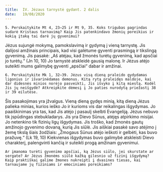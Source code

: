```yaml
---
title:  IV. Jėzaus tarnystė gydant. 2 dalis
date:   19/08/2020
---
```


`5. Perskaitykite Mt 4, 23–25 ir Mt 9, 35. Koks trigubas pagrindas sudarė Kristaus tarnavimą? Kaip Jis patenkindavo žmonių poreikius ir kokią įtaką tai darė jų gyvenimui?`
														
Jėzus sujungė mokymą, pamokslavimą ir gydymą į vieną tarnystę. Jis dalijosi amžinais principais, kad visi galėtume gyventi prasmingą ir tikslingą gyvenimą. Jis pasakė: „Aš atėjau, kad žmonės turėtų gyvenimą, kad apsčiai jo turėtų.“ (Jn 10, 10) Jo tarnystė atskleidė gausią malonę. Ir Jėzus atėjo suteikti mums galimybę gyventi „apsčiai“ dabar ir amžinai.

`6. Perskaitykite Mk 1, 32–39. Jėzus visą dieną praleido gydydamas ligonius ir išvarinėdamas demonus. Kitą rytą praleidęs maldoje, kai dar didesnės minios norėjo pasveikti, Jis išvyko į kitą miestą. Kodėl Jis jų neišgydė? Atkreipkite dėmesį į Jo paties nurodytą priežastį 38 ir 39 eilutėse.`
														
Šis pasakojimas yra įžvalgus. Vieną dieną gydęs minią, kitą dieną Jėzus palieka minias, kurios ieško Jo ir kurioms vis dar reikalingas išgydymas. Jo paaiškinimas yra tas, kad Jis atėjo į pasaulį skelbti Evangeliją. Jėzus nebuvo tik įspūdingas stebukladarys. Jis yra Dievo Sūnus, atėjęs atpirkimo misijai. Jo netenkino tik fizinių ligų išgydymas. Jis troško, kad žmonės gautų amžinojo gyvenimo dovaną, kurią Jis siūlė. Jis aiškiai pasakė savo atėjimo į žemę tikslą šiais žodžiais: „Žmogaus Sūnus atėjo ieškoti ir gelbėti, kas buvo pražuvę.“ (Lk 19, 10) Kiekvienas išgydymas buvo galimybė atskleisti Dievo charakterį, palengvinti kančią ir suteikti progą amžinam gyvenimui.

`Ar įmanoma turėti gyvenimo apsčiai, ką Jėzus siūlo, jei skurstate ar sergate? Ar Jėzus žmonėms siūlė kažką gilesnio už fizinį išgydymą? Kaip praktiškai galime žmones nukreipti į dvasines tiesas, kai tarnaujame jų fiziniams ir emociniams poreikiams?`
